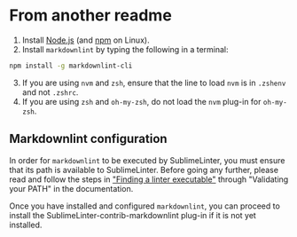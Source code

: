 # From another readme

1. Install [Node.js](http://nodejs.org) (and [npm](https://github.com/joyent/node/wiki/Installing-Node.js-via-package-manager) on Linux).
2. Install `markdownlint` by typing the following in a terminal:
```bash
npm install -g markdownlint-cli
```
3. If you are using `nvm` and `zsh`, ensure that the line to load `nvm` is in
   `.zshenv` and not `.zshrc`.
4. If you are using `zsh` and `oh-my-zsh`, do not load the `nvm` plug-in for
   `oh-my-zsh`.

## Markdownlint configuration

In order for `markdownlint` to be executed by SublimeLinter, you must ensure
that its path is available to SublimeLinter. Before going any further, please
read and follow the steps in ["Finding a linter executable"](http://sublimelinter.readthedocs.org/en/latest/troubleshooting.html#finding-a-linter-executable)
through "Validating your PATH" in the documentation.

Once you have installed and configured `markdownlint`, you can proceed to
install the SublimeLinter-contrib-markdownlint plug-in if it is not yet
installed.

